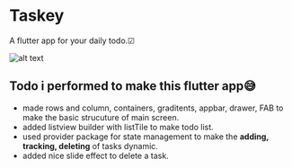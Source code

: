 # Taskey
A flutter app for your daily todo.☑

![alt text](https://github.com/ralphcoder/Parallel-Inertia/blob/master/readme%20assets/Mockup_02_marble_PSD_compressed.jpg
)

## Todo i performed to make this flutter app😅
- made rows and column, containers, graditents, appbar, drawer, FAB to make the basic strucuture of main screen.
- added listview builder with listTile to make todo list.
- used provider package for state management to make the **adding, tracking, deleting** of tasks dynamic.
- added nice slide effect to delete a task.

